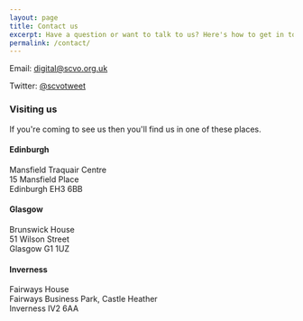 ```yaml
---
layout: page
title: Contact us
excerpt: Have a question or want to talk to us? Here's how to get in touch.
permalink: /contact/
---
```


Email: [digital@scvo.org.uk](mailto:digital@scvo.org.uk)

Twitter: [@scvotweet](https://twitter.com/scvotweet)

### Visiting us

If you're coming to see us then you'll find us in one of these places.

#### Edinburgh

Mansfield Traquair Centre  
15 Mansfield Place  
Edinburgh EH3 6BB

#### Glasgow

Brunswick House  
51 Wilson Street  
Glasgow G1 1UZ

#### Inverness

Fairways House  
Fairways Business Park, Castle Heather  
Inverness IV2 6AA
